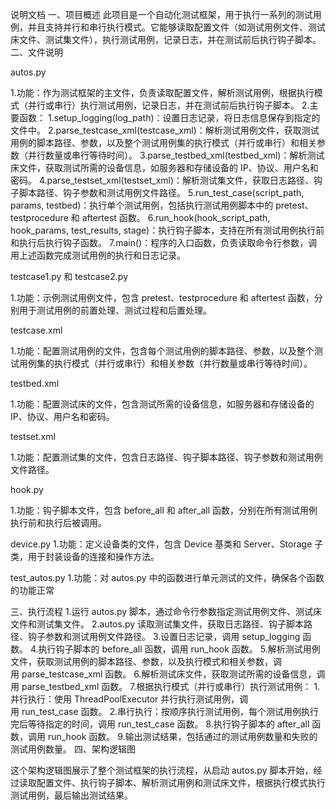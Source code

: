 
说明文档
一、项目概述
此项目是一个自动化测试框架，用于执行一系列的测试用例，并且支持并行和串行执行模式。它能够读取配置文件（如测试用例文件、测试床文件、测试集文件），执行测试用例，记录日志，并在测试前后执行钩子脚本。
二、文件说明

autos.py

1.功能：作为测试框架的主文件，负责读取配置文件，解析测试用例，根据执行模式（并行或串行）执行测试用例，记录日志，并在测试前后执行钩子脚本。
2.主要函数：
1.setup_logging(log_path)：设置日志记录，将日志信息保存到指定的文件中。
2.parse_testcase_xml(testcase_xml)：解析测试用例文件，获取测试用例的脚本路径、参数，以及整个测试用例集的执行模式（并行或串行）和相关参数（并行数量或串行等待时间）。
3.parse_testbed_xml(testbed_xml)：解析测试床文件，获取测试所需的设备信息，如服务器和存储设备的 IP、协议、用户名和密码。
4.parse_testset_xml(testset_xml)：解析测试集文件，获取日志路径、钩子脚本路径、钩子参数和测试用例文件路径。
5.run_test_case(script_path, params, testbed)：执行单个测试用例，包括执行测试用例脚本中的 pretest、testprocedure 和 aftertest 函数。
6.run_hook(hook_script_path, hook_params, test_results, stage)：执行钩子脚本，支持在所有测试用例执行前和执行后执行钩子函数。
7.main()：程序的入口函数，负责读取命令行参数，调用上述函数完成测试用例的执行和日志记录。

testcase1.py 和 testcase2.py

1.功能：示例测试用例文件，包含 pretest、testprocedure 和 aftertest 函数，分别用于测试用例的前置处理、测试过程和后置处理。

testcase.xml

1.功能：配置测试用例的文件，包含每个测试用例的脚本路径、参数，以及整个测试用例集的执行模式（并行或串行）和相关参数（并行数量或串行等待时间）。

testbed.xml

1.功能：配置测试床的文件，包含测试所需的设备信息，如服务器和存储设备的 IP、协议、用户名和密码。

testset.xml

1.功能：配置测试集的文件，包含日志路径、钩子脚本路径、钩子参数和测试用例文件路径。

hook.py

1.功能：钩子脚本文件，包含 before_all 和 after_all 函数，分别在所有测试用例执行前和执行后被调用。

device.py
1.功能：定义设备类的文件，包含 Device 基类和 Server、Storage 子类，用于封装设备的连接和操作方法。

test_autos.py
1.功能：对 autos.py 中的函数进行单元测试的文件，确保各个函数的功能正常

三、执行流程
1.运行 autos.py 脚本，通过命令行参数指定测试用例文件、测试床文件和测试集文件。
2.autos.py 读取测试集文件，获取日志路径、钩子脚本路径、钩子参数和测试用例文件路径。
3.设置日志记录，调用 setup_logging 函数。
4.执行钩子脚本的 before_all 函数，调用 run_hook 函数。
5.解析测试用例文件，获取测试用例的脚本路径、参数，以及执行模式和相关参数，调用 parse_testcase_xml 函数。
6.解析测试床文件，获取测试所需的设备信息，调用 parse_testbed_xml 函数。
7.根据执行模式（并行或串行）执行测试用例：
1.并行执行：使用 ThreadPoolExecutor 并行执行测试用例，调用 run_test_case 函数。
2.串行执行：按顺序执行测试用例，每个测试用例执行完后等待指定的时间，调用 run_test_case 函数。
8.执行钩子脚本的 after_all 函数，调用 run_hook 函数。
9.输出测试结果，包括通过的测试用例数量和失败的测试用例数量。
四、架构逻辑图


这个架构逻辑图展示了整个测试框架的执行流程，从启动 autos.py 脚本开始，经过读取配置文件、执行钩子脚本、解析测试用例和测试床文件，根据执行模式执行测试用例，最后输出测试结果。
